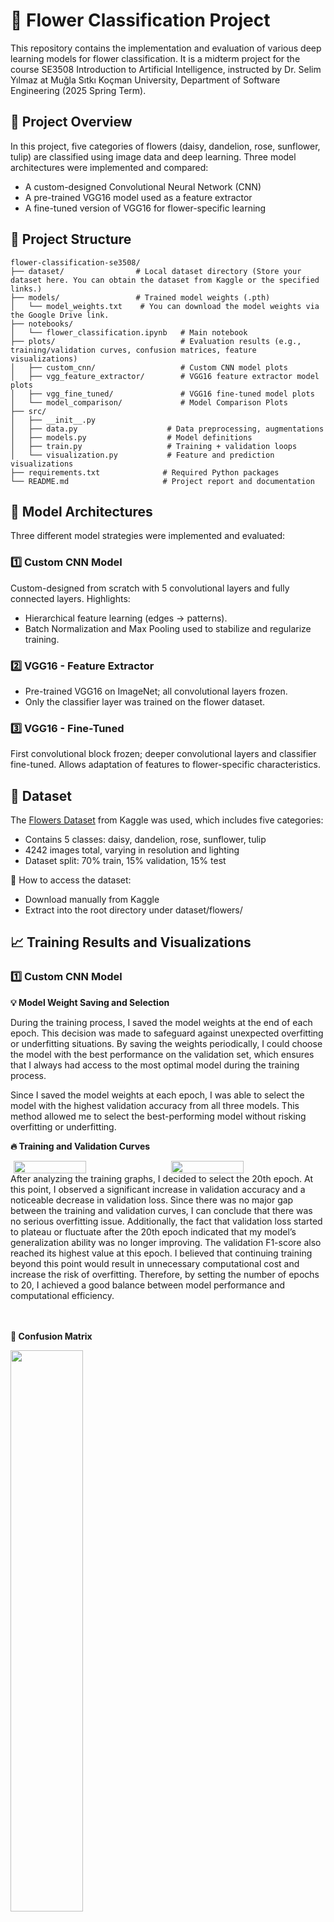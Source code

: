 # 🌼 Flower Classification Project

This repository contains the implementation and evaluation of various deep learning models for flower classification. It is a midterm project for the course SE3508 Introduction to Artificial Intelligence, instructed by Dr. Selim Yılmaz at Muğla Sıtkı Koçman University, Department of Software Engineering (2025 Spring Term).

## 🚀 Project Overview

In this project, five categories of flowers (daisy, dandelion, rose, sunflower, tulip) are classified using image data and deep learning. Three model architectures were implemented and compared:
- A custom-designed Convolutional Neural Network (CNN)
- A pre-trained VGG16 model used as a feature extractor
- A fine-tuned version of VGG16 for flower-specific learning

## 📁 Project Structure

```
flower-classification-se3508/
├── dataset/                # Local dataset directory (Store your dataset here. You can obtain the dataset from Kaggle or the specified links.)
├── models/                 # Trained model weights (.pth)
│   └── model_weights.txt    # You can download the model weights via the Google Drive link.
├── notebooks/
│   └── flower_classification.ipynb   # Main notebook
├── plots/                            # Evaluation results (e.g., training/validation curves, confusion matrices, feature visualizations)
│   ├── custom_cnn/                   # Custom CNN model plots
│   ├── vgg_feature_extractor/        # VGG16 feature extractor model plots
│   ├── vgg_fine_tuned/               # VGG16 fine-tuned model plots
│   └── model_comparison/             # Model Comparison Plots
├── src/
│   ├── __init__.py
│   ├── data.py                    # Data preprocessing, augmentations
│   ├── models.py                  # Model definitions
│   ├── train.py                   # Training + validation loops
│   └── visualization.py           # Feature and prediction visualizations
├── requirements.txt              # Required Python packages
└── README.md                     # Project report and documentation
```

## 🧠 Model Architectures

Three different model strategies were implemented and evaluated:

### 1️⃣ Custom CNN Model

Custom-designed from scratch with 5 convolutional layers and fully connected layers.
Highlights:

- Hierarchical feature learning (edges → patterns).
- Batch Normalization and Max Pooling used to stabilize and regularize training.

### 2️⃣ VGG16 - Feature Extractor

- Pre-trained VGG16 on ImageNet; all convolutional layers frozen.
- Only the classifier layer was trained on the flower dataset.

### 3️⃣ VGG16 - Fine-Tuned

First convolutional block frozen; deeper convolutional layers and classifier fine-tuned.
Allows adaptation of features to flower-specific characteristics.

## 🌸 Dataset

The [Flowers Dataset](https://www.kaggle.com/datasets/imsparsh/flowers-dataset/data) from Kaggle was used, which includes five categories:
- Contains 5 classes: daisy, dandelion, rose, sunflower, tulip
- 4242 images total, varying in resolution and lighting
- Dataset split: 70% train, 15% validation, 15% test

📌 How to access the dataset:
- Download manually from Kaggle
- Extract into the root directory under dataset/flowers/

## 📈 Training Results and Visualizations

### 1️⃣ Custom CNN Model

**💡 Model Weight Saving and Selection**

During the training process, I saved the model weights at the end of each epoch. This decision was made to safeguard against unexpected overfitting or underfitting situations. By saving the weights periodically, I could choose the model with the best performance on the validation set, which ensures that I always had access to the most optimal model during the training process.

Since I saved the model weights at each epoch, I was able to select the model with the highest validation accuracy from all three models. This method allowed me to select the best-performing model without risking overfitting or underfitting.

**🔥 Training and Validation Curves**

<div style="display: flex; justify-content: space-around;">
  <img src="plots/custom_cnn/CustomCNN_loss.png" width="48%" />
  <img src="plots/custom_cnn/CustomCNN_accuracy.png" width="48%" />
</div>
After analyzing the training graphs, I decided to select the 20th epoch. At this point, I observed a significant increase in validation accuracy and a noticeable decrease in validation loss. Since there was no major gap between the training and validation curves, I can conclude that there was no serious overfitting issue. Additionally, the fact that validation loss started to plateau or fluctuate after the 20th epoch indicated that my model’s generalization ability was no longer improving. The validation F1-score also reached its highest value at this epoch. I believed that continuing training beyond this point would result in unnecessary computational cost and increase the risk of overfitting. Therefore, by setting the number of epochs to 20, I achieved a good balance between model performance and computational efficiency.

<br>
<br>
<br>

**🧩 Confusion Matrix**

<div>
  <img src="plots/custom_cnn/CustomCNN_confusion_matrix.png" width="48%" />
</div>
The CustomCNN model showed the highest accuracy for daisy (83%) and sunflower (81%), followed by dandelion (76%) and tulip (75%). The lowest accuracy was for rose (64%), with a notable 21% misclassification as tulip. Other class confusions remained below 10%. Overall, the model performed well but needs improvement in distinguishing roses from tulips.

<br>
<br>
<br>

**🧠 Feature Maps**

<img src="plots/custom_cnn/custom_cnn_features_layer_1.png" width="75%" />
<img src="plots/custom_cnn/custom_cnn_features_layer_3.png" width="75%" />
<img src="plots/custom_cnn/custom_cnn_features_layer_5.png" width="75%" />

### 2️⃣ VGG16 - Feature Extractor

**🔥 Training and Validation Curves**

<div style="display: flex; justify-content: space-around;">
  <img src="plots/vgg_feature_extractor/VGG16_Feature_Extractor_loss.png" width="48%" />
  <img src="plots/vgg_feature_extractor/VGG16_Feature_Extractor_accuracy.png" width="48%" />
</div>
When analyzing the training graphs, I decided to select the 4th epoch for the VGG16 Feature Extractor model. At this point, the validation accuracy reached one of its highest values (approximately 88%) and started to decline afterward. Similarly, the validation loss approached its minimum value at the 4th epoch and then began to increase. This clearly indicates that the model started to overfit after the 4th epoch. While the training accuracy continued to improve and the training loss continued to decrease, the opposite behavior in the validation metrics suggests that the model began to excessively fit the training data and lost its generalization ability. Therefore, to use computational resources more efficiently and to maintain the highest possible generalization performance, I decided to stop the training at the 4th epoch.

<br>
<br>
<br>

**🧩 Confusion Matrix**
<div>
  <img src="plots/vgg_feature_extractor/VGG16_Feature_Extractor_confusion_matrix.png" width="48%" />
</div>
The VGG16 Feature Extractor model outperformed CustomCNN, achieving 93% accuracy for dandelion, 92% for rose and sunflower, 89% for daisy, and 80% for tulip. The rose class, previously weak, improved significantly. However, a 14% confusion between tulip and rose persists. Other misclassifications remained low, generally under 4%. Overall, the model demonstrated the effectiveness of transfer learning with more consistent and higher accuracy across all classes.

### 3️⃣ VGG16 - Fine-Tuned

**🔥 Training and Validation Curves**

<div style="display: flex; justify-content: space-around;">
  <img src="plots/vgg_fine_tuned/VGG16_Fine_Tuned_loss.png" width="48%" />
  <img src="plots/vgg_fine_tuned/VGG16_Fine_Tuned_accuracy.png" width="48%" />
</div>
When analyzing the training graphs for the VGG16 Fine-Tuned model, I observed that the best results were achieved at the 2nd epoch. At this point, the validation accuracy had significantly increased to 92%, and the validation loss had dropped to one of its minimum levels (around 0.21). In the following epochs, while the training accuracy continued to increase, the validation accuracy started to fluctuate and generally declined. Similarly, the validation loss began to rise after the 2nd epoch. The large gap between the training and validation metrics (with training accuracy ranging from 96% to 99% and validation accuracy fluctuating between 88% and 92%) indicated that the model was overfitting to the training data and its generalization ability was weakening. Therefore, even though I did not stop the training early, I chose to use the model weights from the 2nd epoch for performance evaluation, as this point represented the model’s best generalization performance before overfitting started.

<br>
<br>
<br>

**🧩 Confusion Matrix**
<div>
  <img src="plots/vgg_fine_tuned/VGG16_Fine_Tuned_confusion_matrix.png" width="48%" />
</div>
The VGG16 Fine-Tuned model achieved even higher performance than previous models, with 96% accuracy for dandelion, 94% for sunflower, 92% for daisy, and 90% for tulip. Although rose had a slightly lower accuracy at 89%, it showed a major improvement compared to CustomCNN. The tulip-rose confusion dropped to 9%, and overall class confusion significantly decreased. Fine-tuning further enhanced transfer learning, enabling over 90% accuracy across nearly all classes and optimizing model performance.

<br>
<br>
<br>

**🧠 Feature Maps**

<img src="plots/vgg_fine_tuned/vgg_fine_tuned_features_layer_1.png" width="75%" />
<img src="plots/vgg_fine_tuned/vgg_fine_tuned_features_layer_3.png" width="75%" />
<img src="plots/vgg_fine_tuned/vgg_fine_tuned_features_layer_5.png" width="75%" />

## 📊 Performance Comparison

The table below summarizes the performance comparison of the three models:

| Model                     | Accuracy | Precision | Recall | F1     | Training Time (s)   |
|---------------------------|----------|-----------|--------|--------|---------------------|
| Custom CNN                | 0.7618   | 0.7643    | 0.7618 | 0.7621 | 774.57              |
| VGG16 (Feature Extractor) | 0.8836   | 0.8898    | 0.8836 | 0.8842 | 474.04              |
| VGG16 (Fine-Tuned)        | 0.9218   | 0.9229    | 0.9218 | 0.9220 | 11060.42            |

Among the three models, VGG16 Fine-Tuned achieved the highest accuracy, precision, recall, and F1 score, showing the most balanced performance. However, it took significantly longer to train compared to the other models. While CustomCNN had the shortest training time, its performance was lower. VGG16_Feature_Extractor offered a good balance with improved results over CustomCNN. Overall, transfer learning, especially fine-tuning, significantly enhanced model performance and classification accuracy, although it came at the cost of a longer training duration.

## ⚙️ Setup & Usage

1. Install required libraries:
```bash
pip install -r requirements.txt
```

2. Download the flower dataset from Kaggle and extract it into a folder named `dataset`:
```
https://www.kaggle.com/datasets/imsparsh/flowers-dataset/data
```

3. Launch Jupyter Lab:
```bash
jupyter lab
```

4. Open and run `notebooks/flower_classification.ipynb`.

